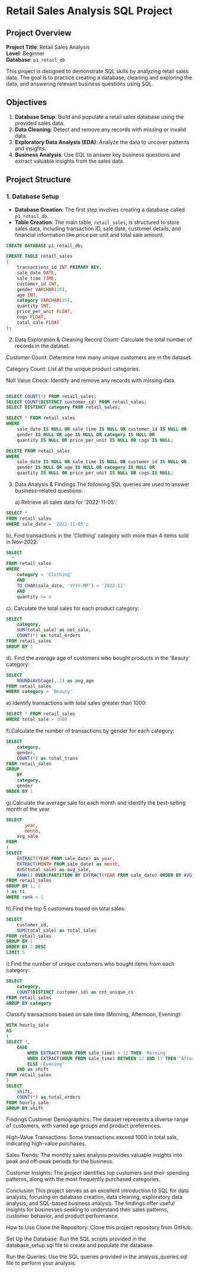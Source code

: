 # Retail Sales Analysis SQL Project

## Project Overview

**Project Title**: Retail Sales Analysis  
**Level**: Beginner  
**Database**: `p1_retail_db`

This project is designed to demonstrate SQL skills by analyzing retail sales data. The goal is to practice creating a database, cleaning and exploring the data, and answering relevant business questions using SQL.

## Objectives

1. **Database Setup**: Build and populate a retail sales database using the provided sales data.
2. **Data Cleaning**: Detect and remove any records with missing or invalid data.
3. **Exploratory Data Analysis (EDA)**: Analyze the data to uncover patterns and insights.
4. **Business Analysis**: Use SQL to answer key business questions and extract valuable insights from the sales data.

## Project Structure

### 1. Database Setup

- **Database Creation**: The first step involves creating a database called `p1_retail_db`.
- **Table Creation**: The main table, `retail_sales`, is structured to store sales data, including transaction ID, sale date, customer details, and financial information like price per unit and total sale amount.

```sql
CREATE DATABASE p1_retail_db;

CREATE TABLE retail_sales
(
    transactions_id INT PRIMARY KEY,
    sale_date DATE,	
    sale_time TIME,
    customer_id INT,	
    gender VARCHAR(10),
    age INT,
    category VARCHAR(35),
    quantity INT,
    price_per_unit FLOAT,	
    cogs FLOAT,
    total_sale FLOAT
);
```

2. Data Exploration & Cleaning
Record Count: Calculate the total number of records in the dataset.

Customer Count: Determine how many unique customers are in the dataset.

Category Count: List all the unique product categories.

Null Value Check: Identify and remove any records with missing data.
```sql

SELECT COUNT(*) FROM retail_sales;
SELECT COUNT(DISTINCT customer_id) FROM retail_sales;
SELECT DISTINCT category FROM retail_sales;

SELECT * FROM retail_sales
WHERE 
    sale_date IS NULL OR sale_time IS NULL OR customer_id IS NULL OR 
    gender IS NULL OR age IS NULL OR category IS NULL OR 
    quantity IS NULL OR price_per_unit IS NULL OR cogs IS NULL;

DELETE FROM retail_sales
WHERE 
    sale_date IS NULL OR sale_time IS NULL OR customer_id IS NULL OR 
    gender IS NULL OR age IS NULL OR category IS NULL OR 
    quantity IS NULL OR price_per_unit IS NULL OR cogs IS NULL; 
```
3. Data Analysis & Findings
The following SQL queries are used to answer business-related questions:

   a).Retrieve all sales data for '2022-11-05':
```sql
SELECT *
FROM retail_sales
WHERE sale_date = '2022-11-05';

```
b). Find transactions in the 'Clothing' category with more than 4 items sold in Nov-2022:

```sql
SELECT 
  *
FROM retail_sales
WHERE 
    category = 'Clothing'
    AND 
    TO_CHAR(sale_date, 'YYYY-MM') = '2022-11'
    AND
    quantity >= 4

```
c). Calculate the total sales for each product category:
```sql
SELECT 
    category,
    SUM(total_sale) as net_sale,
    COUNT(*) as total_orders
FROM retail_sales
GROUP BY 1

```
d). Find the average age of customers who bought products in the 'Beauty' category:

```sql
SELECT
    ROUND(AVG(age), 2) as avg_age
FROM retail_sales
WHERE category = 'Beauty'

```
 e).Identify transactions with total sales greater than 1000:

```sql
SELECT * FROM retail_sales
WHERE total_sale > 1000

```
f).Calculate the number of transactions by gender for each category:

```sql
SELECT 
    category,
    gender,
    COUNT(*) as total_trans
FROM retail_sales
GROUP 
    BY 
    category,
    gender
ORDER BY 1

```
g).Calculate the average sale for each month and identify the best-selling month of the year
```sql
SELECT 
       year,
       month,
    avg_sale
FROM 
(    
SELECT 
    EXTRACT(YEAR FROM sale_date) as year,
    EXTRACT(MONTH FROM sale_date) as month,
    AVG(total_sale) as avg_sale,
    RANK() OVER(PARTITION BY EXTRACT(YEAR FROM sale_date) ORDER BY AVG(total_sale) DESC) as rank
FROM retail_sales
GROUP BY 1, 2
) as t1
WHERE rank = 1

```
h).Find the top 5 customers based on total sales:

```sql
SELECT 
    customer_id,
    SUM(total_sale) as total_sales
FROM retail_sales
GROUP BY 1
ORDER BY 2 DESC
LIMIT 5

```
i).Find the number of unique customers who bought items from each category:

```sql
SELECT 
    category,    
    COUNT(DISTINCT customer_id) as cnt_unique_cs
FROM retail_sales
GROUP BY category

```
Classify transactions based on sale time (Morning, Afternoon, Evening):

```sql
WITH hourly_sale
AS
(
SELECT *,
    CASE
        WHEN EXTRACT(HOUR FROM sale_time) < 12 THEN 'Morning'
        WHEN EXTRACT(HOUR FROM sale_time) BETWEEN 12 AND 17 THEN 'Afternoon'
        ELSE 'Evening'
    END as shift
FROM retail_sales
)
SELECT 
    shift,
    COUNT(*) as total_orders    
FROM hourly_sale
GROUP BY shift

```
Findings
Customer Demographics: The dataset represents a diverse range of customers, with varied age groups and product preferences.

High-Value Transactions: Some transactions exceed 1000 in total sale, indicating high-value purchases.

Sales Trends: The monthly sales analysis provides valuable insights into peak and off-peak periods for the business.

Customer Insights: The project identifies top customers and their spending patterns, along with the most frequently purchased categories.

Conclusion
This project serves as an excellent introduction to SQL for data analysts, focusing on database creation, data cleaning, exploratory data analysis, and SQL-based business analysis. The findings offer useful insights for businesses seeking to understand their sales patterns, customer behavior, and product performance.

How to Use
Clone the Repository: Clone this project repository from GitHub.

Set Up the Database: Run the SQL scripts provided in the database_setup.sql file to create and populate the database.

Run the Queries: Use the SQL queries provided in the analysis_queries.sql file to perform your analysis.




